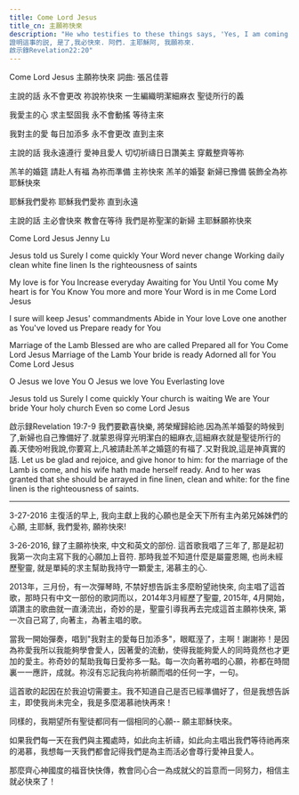 ```yaml
---
title: Come Lord Jesus
title_cn: 主願祢快來
description: "He who testifies to these things says, 'Yes, I am coming soon.' Amen.  Come, Lord Jesus.  
證明這事的説, 是了,我必快來. 阿們. 主耶穌阿, 我願祢來.
啟示錄Revelation22:20"
---
```


Come Lord Jesus
主願祢快來
詞曲: 張呂佳蓉

主說的話 
永不會更改
祢說祢快來
一生編織明潔細麻衣
聖徒所行的義

我愛主的心
求主堅固我
永不會動搖
等待主來

我對主的愛
每日加添多
永不會更改
直到主來

主說的話
我永遠遵行
愛神且愛人
切切祈禱日日讚美主
穿戴整齊等祢

羔羊的婚筵
請赴人有福
為祢而準備
主祢快來
羔羊的婚娶
新婦已豫備
裝飾全為祢
耶穌快來

耶穌我們愛祢
耶穌我們愛祢
直到永遠

主說的話
主必會快來
教會在等待
我們是祢聖潔的新婦
主耶穌願祢快來

Come Lord Jesus
Jenny Lu

Jesus told us
Surely I come quickly
Your Word never change
Working daily clean white fine linen
Is the righteousness of saints

My love is for You
Increase everyday
Awaiting for You
Until You come
My heart is for You
Know You more and more
Your Word is in me
Come Lord Jesus

I sure will keep
Jesus' commandments
Abide in Your love
Love one another 
as You've loved us
Prepare ready for You

Marriage of the Lamb
Blessed are who are called 
Prepared all for You
Come Lord Jesus
Marriage of the Lamb
Your bride is ready
Adorned all for You
Come Lord Jesus

O Jesus we love You
O Jesus we love You
Everlasting love

Jesus told us 
Surely I come quickly
Your church is waiting
We are Your bride 
Your holy church
Even so come Lord Jesus

啟示録Revelation 19:7-9
我們要歡喜快樂, 將榮耀歸給祂.因為羔羊婚娶的時候到了,新婦也自己豫備好了.就蒙恩得穿光明潔白的細麻衣,這細麻衣就是聖徒所行的義.天使吩咐我說,你要寫上,凡被請赴羔羊之婚筵的有福了.又對我說,這是神真實的話.
Let us be glad and rejoice, and give honor to him:  for the marriage of the Lamb is come, and his wife hath made herself ready.  And to her was granted that she should be arrayed in fine linen, clean and white:  for the fine linen is the righteousness of saints.   

<hr/>

3-27-2016 主復活的早上, 我向主獻上我的心願也是全天下所有主內弟兄姊妹們的心願, 主耶穌, 我們愛祢, 願祢快來!

3-26-2016, 録了主願祢快來, 中文和英文的部份. 這首歌我唱了三年了, 那是起初我第一次向主寫下我的心願加上音符.  那時我並不知道什麼是屬靈恩賜, 也尚未經歷聖靈, 就是單純的求主幫助我持守一顆愛主, 渴慕主的心.

2013年，三月份，有一次彈琴時, 不禁好想告訴主多麼盼望祂快來, 向主唱了這首歌，那時只有中文一部份的歌詞而以，2014年3月經歷了聖靈, 2015年, 4月開始，頌讚主的歌曲就一直湧流出，奇妙的是，聖靈引導我再去完成這首主願祢快來, 第一次自己寫了, 向著主，為著主唱的歌。

當我一開始彈奏，唱到"我對主的愛每日加添多"，眼眶溼了，主啊！謝謝祢！是因為祢愛我所以我能夠學會愛人，因著愛的流動，使得我能夠愛人的同時竟然也才更加的愛主。祢奇妙的幫助我每日愛祢多一點。每一次向著祢唱的心願，祢都在時間裏一一應許，成就。祢沒有忘記我向祢祈願而唱的任何一字，一句。

這首歌的起因在於我迫切需要主。我不知道自己是否已經準備好了，但是我想告訴主，即使我尚未完全，我是多麼渴慕祂快再來！

同樣的，我期望所有聖徒都同有一個相同的心願--
願主耶穌快來。

如果我們每一天在我們與主獨處時，如此向主祈禱，如此向主唱出我們等待祂再來的渴慕，我想每一天我們都會記得我們是為主而活必會尊行愛神且愛人。

那麼齊心神國度的福音快快傳，教會同心合一為成就父的旨意而一同努力，相信主就必快來了！